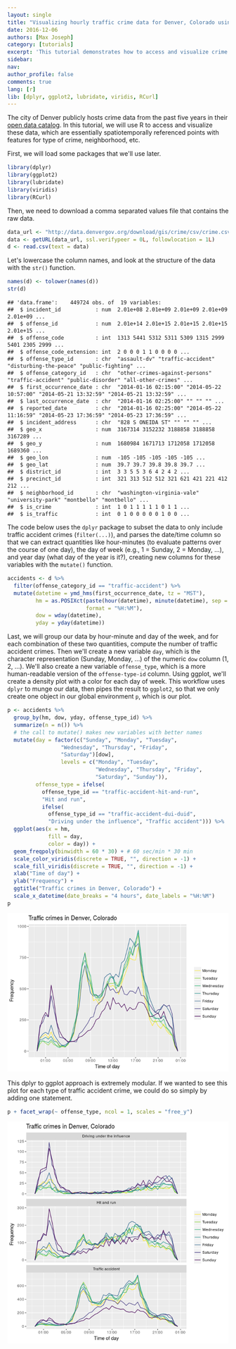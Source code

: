 ```yaml
---
layout: single 
title: "Visualizing hourly traffic crime data for Denver, Colorado using R, dplyr, and ggplot"
date: 2016-12-06 
authors: [Max Joseph] 
category: [tutorials] 
excerpt: 'This tutorial demonstrates how to access and visualize crime data for Denver, Colorado.' 
sidebar: 
nav: 
author_profile: false 
comments: true 
lang: [r]
lib: [dplyr, ggplot2, lubridate, viridis, RCurl]
---
```


The city of Denver publicly hosts crime data from the past five years in their [open data catalog](https://www.denvergov.org/opendata/dataset/city-and-county-of-denver-crime). In this tutorial, we will use R to access and visualize these data, which are essentially spatiotemporally referenced points with features for type of crime, neighborhood, etc.

First, we will load some packages that we'll use later.

``` r
library(dplyr)
library(ggplot2)
library(lubridate)
library(viridis)
library(RCurl)
```

Then, we need to download a comma separated values file that contains the raw data.

``` r
data_url <- "http://data.denvergov.org/download/gis/crime/csv/crime.csv"
data <- getURL(data_url, ssl.verifypeer = 0L, followlocation = 1L)
d <- read.csv(text = data)
```

Let's lowercase the column names, and look at the structure of the data with the `str()` function.

``` r
names(d) <- tolower(names(d))
str(d)
```

    ## 'data.frame':    449724 obs. of  19 variables:
    ##  $ incident_id           : num  2.01e+08 2.01e+09 2.01e+09 2.01e+09 2.01e+09 ...
    ##  $ offense_id            : num  2.01e+14 2.01e+15 2.01e+15 2.01e+15 2.01e+15 ...
    ##  $ offense_code          : int  1313 5441 5312 5311 5309 1315 2999 5401 2305 2999 ...
    ##  $ offense_code_extension: int  2 0 0 0 1 1 0 0 0 0 ...
    ##  $ offense_type_id       : chr  "assault-dv" "traffic-accident" "disturbing-the-peace" "public-fighting" ...
    ##  $ offense_category_id   : chr  "other-crimes-against-persons" "traffic-accident" "public-disorder" "all-other-crimes" ...
    ##  $ first_occurrence_date : chr  "2014-01-16 02:15:00" "2014-05-22 10:57:00" "2014-05-21 13:32:59" "2014-05-21 13:32:59" ...
    ##  $ last_occurrence_date  : chr  "2014-01-16 02:25:00" "" "" "" ...
    ##  $ reported_date         : chr  "2014-01-16 02:25:00" "2014-05-22 11:16:59" "2014-05-23 17:36:59" "2014-05-23 17:36:59" ...
    ##  $ incident_address      : chr  "828 S ONEIDA ST" "" "" "" ...
    ##  $ geo_x                 : num  3167314 3152232 3188858 3188858 3167289 ...
    ##  $ geo_y                 : num  1680984 1671713 1712058 1712058 1689360 ...
    ##  $ geo_lon               : num  -105 -105 -105 -105 -105 ...
    ##  $ geo_lat               : num  39.7 39.7 39.8 39.8 39.7 ...
    ##  $ district_id           : int  3 3 5 5 3 6 4 2 4 2 ...
    ##  $ precinct_id           : int  321 313 512 512 321 621 421 221 412 212 ...
    ##  $ neighborhood_id       : chr  "washington-virginia-vale" "university-park" "montbello" "montbello" ...
    ##  $ is_crime              : int  1 0 1 1 1 1 1 0 1 1 ...
    ##  $ is_traffic            : int  0 1 0 0 0 0 0 1 0 0 ...

The code below uses the `dplyr` package to subset the data to only include traffic accident crimes (`filter(...)`), and parses the date/time column so that we can extract quantities like hour-minutes (to evaluate patterns over the course of one day), the day of week (e.g., 1 = Sunday, 2 = Monday, ...), and year day (what day of the year is it?), creating new columns for these variables with the `mutate()` function.

``` r
accidents <- d %>%
  filter(offense_category_id == "traffic-accident") %>%
  mutate(datetime = ymd_hms(first_occurrence_date, tz = "MST"),
         hm = as.POSIXct(paste(hour(datetime), minute(datetime), sep = ":"), 
                         format = "%H:%M"),
         dow = wday(datetime), 
         yday = yday(datetime))
```

Last, we will group our data by hour-minute and day of the week, and for each combination of these two quantities, compute the number of traffic accident crimes. Then we'll create a new variable `day`, which is the character representation (Sunday, Monday, ...) of the numeric `dow` column (1, 2, ...). We'll also create a new variable `offense_type`, which is a more human-readable version of the `offense-type-id` column. Using ggplot, we'll create a density plot with a color for each day of week. This workflow uses `dplyr` to munge our data, then pipes the result to `ggplot2`, so that we only create one object in our global environment `p`, which is our plot.

``` r
p <- accidents %>%
  group_by(hm, dow, yday, offense_type_id) %>%
  summarize(n = n()) %>%
  # the call to mutate() makes new variables with better names
  mutate(day = factor(c("Sunday", "Monday", "Tuesday", 
                 "Wednesday", "Thursday", "Friday", 
                 "Saturday")[dow], 
                 levels = c("Monday", "Tuesday", 
                            "Wednesday", "Thursday", "Friday", 
                            "Saturday", "Sunday")), 
         offense_type = ifelse(
           offense_type_id == "traffic-accident-hit-and-run", 
           "Hit and run", 
           ifelse(
             offense_type_id == "traffic-accident-dui-duid",
             "Driving under the influence", "Traffic accident"))) %>%
  ggplot(aes(x = hm, 
             fill = day, 
             color = day)) + 
  geom_freqpoly(binwidth = 60 * 30) + # 60 sec/min * 30 min
  scale_color_viridis(discrete = TRUE, "", direction = -1) + 
  scale_fill_viridis(discrete = TRUE, "", direction = -1) + 
  xlab("Time of day") + 
  ylab("Frequency") + 
  ggtitle("Traffic crimes in Denver, Colorado") + 
  scale_x_datetime(date_breaks = "4 hours", date_labels = "%H:%M")
p 
```

![Traffic accident data for each hour in Denver, CO](/images/visualize-denver-colorado-traffic-crime_files/unnamed-chunk-5-1.png)

This dplyr to ggplot approach is extremely modular. If we wanted to see this plot for each type of traffic accident crime, we could do so simply by adding one statement.

``` r
p + facet_wrap(~ offense_type, ncol = 1, scales = "free_y")
```

![Traffic crime data by type](/images/visualize-denver-colorado-traffic-crime_files/unnamed-chunk-6-1.png)
